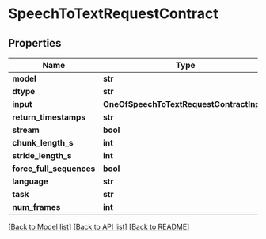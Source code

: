 # SpeechToTextRequestContract

## Properties
Name | Type | Description | Notes
------------ | ------------- | ------------- | -------------
**model** | **str** |  | 
**dtype** | **str** |  | 
**input** | **OneOfSpeechToTextRequestContractInput** |  | 
**return_timestamps** | **str** |  | [optional] 
**stream** | **bool** |  | [optional] 
**chunk_length_s** | **int** |  | [optional] 
**stride_length_s** | **int** |  | [optional] 
**force_full_sequences** | **bool** |  | [optional] 
**language** | **str** |  | [optional] 
**task** | **str** |  | [optional] 
**num_frames** | **int** |  | [optional] 

[[Back to Model list]](../README.md#documentation-for-models) [[Back to API list]](../README.md#documentation-for-api-endpoints) [[Back to README]](../README.md)


